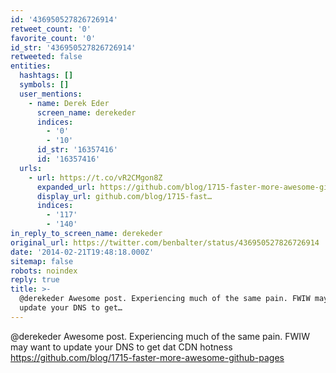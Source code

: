```yaml
---
id: '436950527826726914'
retweet_count: '0'
favorite_count: '0'
id_str: '436950527826726914'
retweeted: false
entities:
  hashtags: []
  symbols: []
  user_mentions:
    - name: Derek Eder
      screen_name: derekeder
      indices:
        - '0'
        - '10'
      id_str: '16357416'
      id: '16357416'
  urls:
    - url: https://t.co/vR2CMgon8Z
      expanded_url: https://github.com/blog/1715-faster-more-awesome-github-pages
      display_url: github.com/blog/1715-fast…
      indices:
        - '117'
        - '140'
in_reply_to_screen_name: derekeder
original_url: https://twitter.com/benbalter/status/436950527826726914
date: '2014-02-21T19:48:18.000Z'
sitemap: false
robots: noindex
reply: true
title: >-
  @derekeder Awesome post. Experiencing much of the same pain. FWIW may want to
  update your DNS to get…
---
```


@derekeder Awesome post. Experiencing much of the same pain. FWIW may want to update your DNS to get dat CDN hotness https://github.com/blog/1715-faster-more-awesome-github-pages